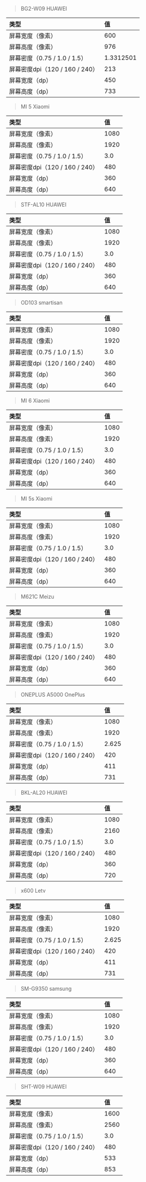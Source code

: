 > BG2-W09 HUAWEI

类型 | 值 |
:-| :-
屏幕宽度（像素）| 600
屏幕高度（像素）| 976
屏幕密度（0.75 / 1.0 / 1.5）| 1.3312501
屏幕密度dpi（120 / 160 / 240）| 213
屏幕宽度（dp）| 450
屏幕高度（dp）| 733

> MI 5 Xiaomi

类型 | 值 |
:-| :-
屏幕宽度（像素）| 1080
屏幕高度（像素）| 1920
屏幕密度（0.75 / 1.0 / 1.5）| 3.0
屏幕密度dpi（120 / 160 / 240）| 480
屏幕宽度（dp）| 360
屏幕高度（dp）| 640

> STF-AL10 HUAWEI

类型 | 值 |
:-| :-
屏幕宽度（像素）| 1080
屏幕高度（像素）| 1920
屏幕密度（0.75 / 1.0 / 1.5）| 3.0
屏幕密度dpi（120 / 160 / 240）| 480
屏幕宽度（dp）| 360
屏幕高度（dp）| 640

> OD103 smartisan

类型 | 值 |
:-| :-
屏幕宽度（像素）| 1080
屏幕高度（像素）| 1920
屏幕密度（0.75 / 1.0 / 1.5）| 3.0
屏幕密度dpi（120 / 160 / 240）| 480
屏幕宽度（dp）| 360
屏幕高度（dp）| 640

> MI 6 Xiaomi

类型 | 值 |
:-| :-
屏幕宽度（像素）| 1080
屏幕高度（像素）| 1920
屏幕密度（0.75 / 1.0 / 1.5）| 3.0
屏幕密度dpi（120 / 160 / 240）| 480
屏幕宽度（dp）| 360
屏幕高度（dp）| 640

> MI 5s Xiaomi

类型 | 值 |
:-| :-
屏幕宽度（像素）| 1080
屏幕高度（像素）| 1920
屏幕密度（0.75 / 1.0 / 1.5）| 3.0
屏幕密度dpi（120 / 160 / 240）| 480
屏幕宽度（dp）| 360
屏幕高度（dp）| 640

> M621C Meizu

类型 | 值 |
:-| :-
屏幕宽度（像素）| 1080
屏幕高度（像素）| 1920
屏幕密度（0.75 / 1.0 / 1.5）| 3.0
屏幕密度dpi（120 / 160 / 240）| 480
屏幕宽度（dp）| 360
屏幕高度（dp）| 640

> ONEPLUS A5000 OnePlus

类型 | 值 |
:-| :-
屏幕宽度（像素）| 1080
屏幕高度（像素）| 1920
屏幕密度（0.75 / 1.0 / 1.5）| 2.625
屏幕密度dpi（120 / 160 / 240）| 420
屏幕宽度（dp）| 411
屏幕高度（dp）| 731

> BKL-AL20 HUAWEI

类型 | 值 |
:-| :-
屏幕宽度（像素）| 1080
屏幕高度（像素）| 2160
屏幕密度（0.75 / 1.0 / 1.5）| 3.0
屏幕密度dpi（120 / 160 / 240）| 480
屏幕宽度（dp）| 360
屏幕高度（dp）| 720

> x600 Letv

类型 | 值 |
:-| :-
屏幕宽度（像素）| 1080
屏幕高度（像素）| 1920
屏幕密度（0.75 / 1.0 / 1.5）| 2.625
屏幕密度dpi（120 / 160 / 240）| 420
屏幕宽度（dp）| 411
屏幕高度（dp）| 731

> SM-G9350 samsung

类型 | 值 |
:-| :-
屏幕宽度（像素）| 1080
屏幕高度（像素）| 1920
屏幕密度（0.75 / 1.0 / 1.5）| 3.0
屏幕密度dpi（120 / 160 / 240）| 480
屏幕宽度（dp）| 360
屏幕高度（dp）| 640

> SHT-W09 HUAWEI

类型 | 值 |
:-| :-
屏幕宽度（像素）| 1600
屏幕高度（像素）| 2560
屏幕密度（0.75 / 1.0 / 1.5）| 3.0
屏幕密度dpi（120 / 160 / 240）| 480
屏幕宽度（dp）| 533
屏幕高度（dp）| 853
